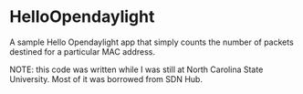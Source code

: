 HelloOpendaylight
=================

A sample Hello Opendaylight app that simply counts the number of packets destined for a particular MAC address.

NOTE: this code was written while I was still at North Carolina State University. Most of it was borrowed from SDN Hub.
